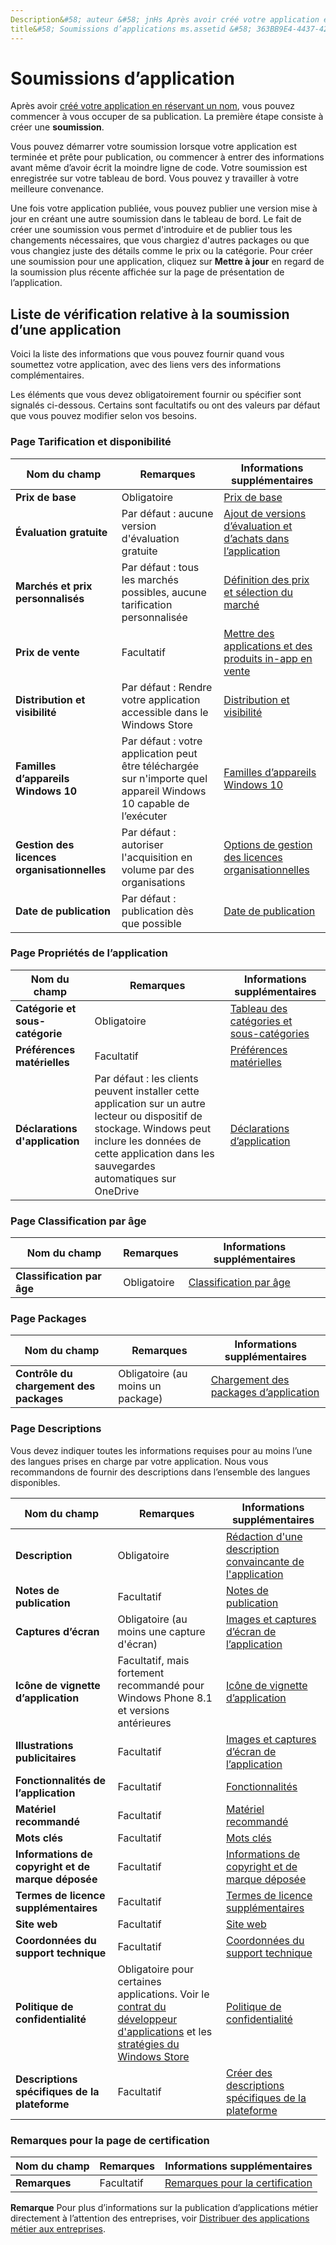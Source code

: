 ```yaml
---
Description&#58; auteur &#58; jnHs Après avoir créé votre application en réservant un nom, vous pouvez commencer à vous occuper de sa publication. La première étape consiste à créer une soumission.
title&#58; Soumissions d’applications ms.assetid &#58; 363BB9E4-4437-4238-A80F-ABDFC70D96E4 mots clés &#58; soumettre une application mots clés &#58; informations requises mots clés &#58; champs requis mots clés &#58; données requises mots clés &#58; liste de contrôle
---
```


# Soumissions d’application


Après avoir [créé votre application en réservant un nom](create-your-app-by-reserving-a-name.md), vous pouvez commencer à vous occuper de sa publication. La première étape consiste à créer une **soumission**.

Vous pouvez démarrer votre soumission lorsque votre application est terminée et prête pour publication, ou commencer à entrer des informations avant même d’avoir écrit la moindre ligne de code. Votre soumission est enregistrée sur votre tableau de bord. Vous pouvez y travailler à votre meilleure convenance.

Une fois votre application publiée, vous pouvez publier une version mise à jour en créant une autre soumission dans le tableau de bord. Le fait de créer une soumission vous permet d'introduire et de publier tous les changements nécessaires, que vous chargiez d'autres packages ou que vous changiez juste des détails comme le prix ou la catégorie. Pour créer une soumission pour une application, cliquez sur **Mettre à jour** en regard de la soumission plus récente affichée sur la page de présentation de l’application.

## Liste de vérification relative à la soumission d’une application


Voici la liste des informations que vous pouvez fournir quand vous soumettez votre application, avec des liens vers des informations complémentaires.

Les éléments que vous devez obligatoirement fournir ou spécifier sont signalés ci-dessous. Certains sont facultatifs ou ont des valeurs par défaut que vous pouvez modifier selon vos besoins.

### Page Tarification et disponibilité
| Nom du champ                    | Remarques                                       | Informations supplémentaires                                                             |
|-------------------------------|---------------------------------------------|---------------------------------------------------------------------------|
| **Prix de base**                | Obligatoire                                    | [Prix de base](set-app-pricing-and-availability.md#base-price)              |
| **Évaluation gratuite**                | Par défaut : aucune version d'évaluation gratuite                      | [Ajout de versions d’évaluation et d’achats dans l’application](https://msdn.microsoft.com/library/windows/apps/jj193599)  |
| **Marchés et prix personnalisés** | Par défaut : tous les marchés possibles, aucune tarification personnalisée | [Définition des prix et sélection du marché](define-pricing-and-market-selection.md)              |
| **Prix de vente**              | Facultatif                                    | [Mettre des applications et des produits in-app en vente](put-apps-and-iaps-on-sale.md)                                       |
| **Distribution et visibilité** | Par défaut : Rendre votre application accessible dans le Windows Store | [Distribution et visibilité](set-app-pricing-and-availability.md#distribution-and-visibility) | 
| **Familles d’appareils Windows 10**  | Par défaut : votre application peut être téléchargée sur n'importe quel appareil Windows 10 capable de l’exécuter | [Familles d’appareils Windows 10](set-app-pricing-and-availability.md#windows-10-device-families) | 
| **Gestion des licences organisationnelles**    | Par défaut : autoriser l'acquisition en volume par des organisations | [Options de gestion des licences organisationnelles](organizational-licensing.md)                        | 
| **Date de publication**                | Par défaut : publication dès que possible      | [Date de publication](set-app-pricing-and-availability.md#publish-date)          |



### Page Propriétés de l’application

| Nom du champ                    | Remarques                                       | Informations supplémentaires                                                             |
|-------------------------------|---------------------------------------------|---------------------------------------------------------------------------|
| **Catégorie et sous-catégorie**  | Obligatoire                                    | [Tableau des catégories et sous-catégories](category-and-subcategory-table.md)       |
| **Préférences matérielles**      | Facultatif                                    | [Préférences matérielles](enter-app-properties.md#hardware_preferences)      |
| **Déclarations d'application**          | Par défaut : les clients peuvent installer cette application sur un autre lecteur ou dispositif de stockage. Windows peut inclure les données de cette application dans les sauvegardes automatiques sur OneDrive | [Déclarations d’application](app-declarations.md) |



### Page Classification par âge

| Nom du champ                    | Remarques                                       | Informations supplémentaires                          |
|-------------------------------|---------------------------------------------|----------------------------------------|
| **Classification par âge**               | Obligatoire                                    | [Classification par âge](age-ratings.md)          |



### Page Packages

| Nom du champ                    | Remarques                                       | Informations supplémentaires                          |
|-------------------------------|---------------------------------------------|----------------------------------------|
| **Contrôle du chargement des packages**    | Obligatoire (au moins un package)             | [Chargement des packages d’application](upload-app-packages.md) | 



### Page Descriptions

Vous devez indiquer toutes les informations requises pour au moins l’une des langues prises en charge par votre application. Nous vous recommandons de fournir des descriptions dans l’ensemble des langues disponibles.

| Nom du champ                    | Remarques                                       | Informations supplémentaires                                                     |
|-------------------------------|---------------------------------------------|-------------------------------------------------------------------|
| **Description**               | Obligatoire                                    | [Rédaction d'une description convaincante de l'application](write-a-great-app-description.md) | 
| **Notes de publication**             | Facultatif                                    | [Notes de publication](create-app-descriptions.md#release-notes)         |
| **Captures d’écran**               | Obligatoire (au moins une capture d'écran)          | [Images et captures d’écran de l’application](app-screenshots-and-images.md)       |
| **Icône de vignette d’application**             | Facultatif, mais fortement recommandé pour Windows Phone 8.1 et versions antérieures | [Icône de vignette d’application](create-app-descriptions.md#app-tile-icon) | 
| **Illustrations publicitaires**       | Facultatif                                    | [Images et captures d’écran de l’application](app-screenshots-and-images.md)       | 
| **Fonctionnalités de l’application**              | Facultatif                                    | [Fonctionnalités](create-app-descriptions.md#app-features)               |
| **Matériel recommandé**      | Facultatif                                    | [Matériel recommandé](create-app-descriptions.md#recommended-hardware) | 
| **Mots clés**                  | Facultatif                                    | [Mots clés](create-app-descriptions.md#keywords)                   |
| **Informations de copyright et de marque déposée** | Facultatif                                 | [Informations de copyright et de marque déposée](create-app-descriptions.md#copyright-and-trademark-info) | 
| **Termes de licence supplémentaires**  | Facultatif                                    | [Termes de licence supplémentaires](create-app-descriptions.md#additional-license-terms) | 
| **Site web**                   | Facultatif                                    | [Site web](create-app-descriptions.md#website)                     |
| **Coordonnées du support technique**      | Facultatif                                    | [Coordonnées du support technique](create-app-descriptions.md)                | 
| **Politique de confidentialité**            | Obligatoire pour certaines applications. Voir le [contrat du développeur d'applications](https://msdn.microsoft.com/library/windows/apps/hh694058) et les [stratégies du Windows Store](https://msdn.microsoft.com/library/windows/apps/dn764944.aspx#pol_10_5_1) | [Politique de confidentialité](create-app-descriptions.md#privacy-policy) | 
| **Descriptions spécifiques de la plateforme** | Facultatif                               | [Créer des descriptions spécifiques de la plateforme](create-platform-specific-descriptions.md) |



### Remarques pour la page de certification

| Nom du champ                    | Remarques                                       | Informations supplémentaires                                                     |
|-------------------------------|---------------------------------------------|-------------------------------------------------------------------|
| **Remarques**                     | Facultatif                                    | [Remarques pour la certification](notes-for-certification.md)             |

 
**Remarque** Pour plus d’informations sur la publication d’applications métier directement à l’attention des entreprises, voir [Distribuer des applications métier aux entreprises](distribute-lob-apps-to-enterprises.md).


<!--HONumber=May16_HO2-->


